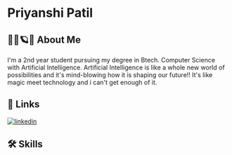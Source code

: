 # Priyanshi Patil
## 👩‍💻🪐🌐 About Me
I'm a 2nd year student pursuing my degree in Btech. Computer Science with Artificial Intelligence.
Artificial Intelligence is like a whole new world of possibilities and it's mind-blowing how it is shaping our future!! It's like magic meet technology and i can't get enough of it.
 ## 🔗 Links
[![linkedin](https://img.shields.io/badge/linkedin-0A66C2?style=for-the-badge&logo=linkedin&logoColor=white)](https://www.linkedin.com/in/priyanshi-patil-194a472a8?lipi=urn%3Ali%3Apage%3Ad_flagship3_profile_view_base_contact_details%3BnDOnW%2F%2BlTt2bfaJddMrZBA%3D%3D)
## 🛠 Skills
